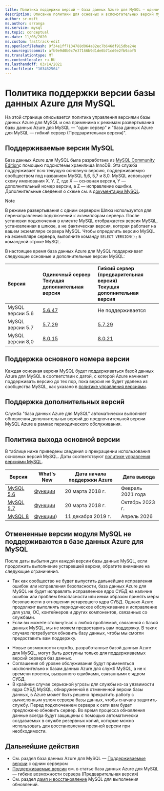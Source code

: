 ```yaml
---
title: Политика поддержки версий — база данных Azure для MySQL — одиночный сервер и гибкий сервер (Предварительная версия)
description: Описание политики для основных и вспомогательных версий MySQL в базе данных Azure для MySQL
author: sr-msft
ms.author: srranga
ms.service: mysql
ms.topic: conceptual
ms.date: 11/03/2020
ms.custom: fasttrack-edit
ms.openlocfilehash: 9f34e1ff7134788d064a82ec7b646df915dbe24e
ms.sourcegitcommit: afb9e9d0b0c7e37166b9d1de6b71cd0e2fb9abf5
ms.translationtype: MT
ms.contentlocale: ru-RU
ms.lasthandoff: 03/14/2021
ms.locfileid: "103462564"
---
```

# <a name="azure-database-for-mysql-version-support-policy"></a>Политика поддержки версии базы данных Azure для MySQL

На этой странице описывается политика управления версиями базы данных Azure для MySQL и она применима к режимам развертывания базы данных Azure для MySQL — "один сервер" и "база данных Azure для MySQL — гибкий сервер (Предварительная версия)".

## <a name="supported--mysql-versions"></a>Поддерживаемые версии MySQL

База данных Azure для MySQL была разработана из [MySQL Community Edition](https://www.mysql.com/products/community/)с помощью подсистемы хранилища InnoDB. Эта служба поддерживает всю текущую основную версию, поддерживаемую сообществом под названием MySQL 5,6, 5,7 и 8,0. MySQL использует схему именования X. Y. Z, где X — основная версия, Y — дополнительный номер версии, а Z — исправление ошибки. Дополнительные сведения о схеме см. в [документации MySQL](https://dev.mysql.com/doc/refman/5.7/en/which-version.html).

> [!NOTE]
> В режиме развертывания с одним сервером Шлюз используется для перенаправления подключений к экземплярам сервера. После установки подключения в клиенте MySQL отображается версия MySQL, установленная в шлюзе, а не фактическая версия, которая работает на вашем экземпляре сервера MySQL. Чтобы определить версию MySQL на экземпляре сервера, выполните команду `SELECT VERSION();` в командной строке MySQL.

В настоящее время база данных Azure для MySQL поддерживает следующие основные и дополнительные версии MySQL:

| Версия | Одиночный сервер <br/> Текущая дополнительная версия |Гибкий сервер (предварительная версия) <br/> Текущая дополнительная версия  |
|:-------------------|:-------------------------------------------|:---------------------------------------------|
|MySQL версии 5.6 |  [5.6.47](https://dev.mysql.com/doc/relnotes/mysql/5.6/en/news-5-6-47.html) | Не поддерживается|
|MySQL версии 5.7 | [5.7.29](https://dev.mysql.com/doc/relnotes/mysql/5.7/en/news-5-7-29.html) | [5.7.29](https://dev.mysql.com/doc/relnotes/mysql/5.7/en/news-5-7-29.html)|
|MySQL версии 8,0 | [8.0.15](https://dev.mysql.com/doc/relnotes/mysql/8.0/en/news-8-0-15.html) | [8.0.21](https://dev.mysql.com/doc/relnotes/mysql/8.0/en/news-8-0-21.html)|


## <a name="major-version-support"></a>Поддержка основного номера версии
Каждая основная версия MySQL будет поддерживаться базой данных Azure для MySQL в соответствии с датой, с которой Azure начинает поддерживать версию до тех пор, пока версия не будет удалена из сообщества MySQL, как указано в [политике управления версиями](https://www.mysql.com/support/eol-notice.html).

## <a name="minor-version-support"></a>Поддержка дополнительных версий
Служба "база данных Azure для MySQL" автоматически выполняет обновления дополнительных версий до предпочтительной версии MySQL Azure в рамках периодического обслуживания. 

## <a name="major-version-retirement-policy"></a>Политика выхода основной версии
В таблице ниже приведены сведения о прекращении использования основных версий MySQL. Даты соответствуют [политике управления версиями MySQL](https://www.mysql.com/support/eol-notice.html).

| Версия | What's New | Дата начала поддержки Azure | Дата вывода|
| ----- | ----- | ------ | ----- |
| [MySQL 5,6](https://dev.mysql.com/doc/relnotes/mysql/5.6/en/)| [Функции](https://dev.mysql.com/doc/relnotes/mysql/5.6/en/news-5-6-49.html)  | 20 марта 2018 г. | Февраль 2021 года
| [MySQL 5,7](https://dev.mysql.com/doc/relnotes/mysql/5.7/en/) | [Функции](https://dev.mysql.com/doc/relnotes/mysql/5.7/en/news-5-7-31.html) | 20 марта 2018 г. | Октябрь 2023 г.
| [MySQL 8](https://mysqlserverteam.com/whats-new-in-mysql-8-0-generally-available/) | [Функции](https://dev.mysql.com/doc/relnotes/mysql/8.0/en/news-8-0-21.html)) | 11 декабря 2019 г. | Апрель 2026


## <a name="retired-mysql-engine-versions-not-supported-in-azure-database-for-mysql"></a>Отмененные версии модуля MySQL не поддерживаются в базе данных Azure для MySQL

После даты выбытия для каждой версии базы данных MySQL, если продолжить выполнение устаревшей версии, обратите внимание на следующие ограничения.
- Так как сообщество не будет выпустить дальнейшие исправления ошибок или исправления безопасности, база данных Azure для MySQL не будет исправлять исправленное ядро СУБД на наличие ошибок или проблем безопасности или иным образом принять меры безопасности в отношении устаревшего ядра СУБД. Однако Azure продолжит выполнять периодическое обслуживание и исправление для узла, ОС, контейнеров и других компонентов, связанных со службами.
- Если вы можете столкнуться с любой проблемой, связанной с базой данных MySQL, мы не можем предоставить вам поддержку. В таких случаях потребуется обновить базу данных, чтобы мы смогли предоставить вам поддержку.
<!-- - You will not be able to create new database servers for the retired version. However, you will be able to perform point-in-time recoveries and create read replicas for your existing servers. -->
- Новые возможности службы, разработанные базой данных Azure для MySQL, могут быть доступны только для поддерживаемых версий сервера баз данных.
- Соглашения об уровне обслуживания будут применяться исключительно к базам данных Azure для служб MySQL, а не к времени простоя, вызванного ошибками, связанными с ядром СУБД.  
- В крайнем случае серьезной угрозы для службы из-за уязвимости ядра СУБД MySQL, обнаруженной в отмененной версии базы данных, в Azure может быть решено прекратить работу с вычисленным узлом сервера базы данных, чтобы сначала защитить службу. Перед подключением сервера к сети вам будет предложено обновить сервер. Во время процесса обновления данные всегда будут защищены с помощью автоматически создаваемых в службе резервных копий, которые можно использовать для восстановления прежней версии при необходимости. 



## <a name="next-steps"></a>Дальнейшие действия
- См. раздел база данных Azure для MySQL — [Поддерживаемые версии](./concepts-supported-versions.md) с одним сервером
- [Поддерживаемые версии](flexible-server/concepts-supported-versions.md) см. в статье база данных Azure для MySQL — гибкие возможности сервера (Предварительная версия)
- См. раздел [дамп и восстановление](./concepts-migrate-dump-restore.md) MySQL для выполнения обновлений.
